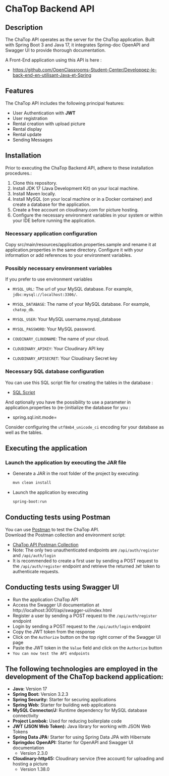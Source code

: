 # ChaTop Backend API

## Description

The ChaTop API operates as the server for the ChaTop application.
Built with Spring Boot 3 and Java 17, it integrates Spring-doc OpenAPI and Swagger UI to provide thorough documentation.  

A Front-End application using this API is here :  
- https://github.com/OpenClassrooms-Student-Center/Developpez-le-back-end-en-utilisant-Java-et-Spring

## Features

The ChaTop API includes the following principal features:

- User Authentication with **JWT**
- User registration
- Rental creation with upload picture
- Rental display
- Rental update
- Sending Messages

## Installation

Prior to executing the ChaTop Backend API, adhere to these installation procedures.:

1. Clone this repository.
2. Install JDK 17 (Java Development Kit) on your local machine.
3. Install Maven locally.
4. Install MySQL (on your local machine or in a Docker container) and create a database for the application.
5. Create a free account on cloudinary.com for picture hosting. 
6. Configure the necessary environment variables in your system or within your IDE before running the application.

### Necessary application configuration
Copy src/main/resources/application.properties.sample and rename it at application.properties in the same directory.
Configure it with your information or add references to your environment variables.

### Possibly necessary environment variables
If you prefer to use environment variables
- `MYSQL_URL`: The url of your MySQL database. For example, `jdbc:mysql://localhost:3306/`.
- `MYSQL_DATABASE`: The name of your MySQL database. For example, `chatop_db`.
- `MYSQL_USER`: Your MySQL username.mysql_database
- `MYSQL_PASSWORD`: Your MySQL password.

- `COUDINARY_CLOUDNAME`: The name of your cloud.
- `CLOUDINARY_APIKEY`: Your Cloudinary API key
- `CLOUDINARY_APISECRET`: Your Cloudinary Secret key

### Necessary SQL database configuration

You can use this SQL script file for creating the tables in the database :

- [SQL Script](src/main/resources/scripts/sql/sql_minus_updated.sql)

And optionally you have the possibility to use a parameter in application.properties to (re-)initialize the database for you : 
- spring.sql.init.mode=

Consider configuring the `utf8mb4_unicode_ci` encoding for your database as well as the tables.

## Executing the application

### Launch the application by executing the JAR file

- Generate a JAR in the root folder of the project by executing:
  ```bash
  mvn clean install

- Launch the application by executing
  ```bash
  spring-boot:run

## Conducting tests using Postman

You can use [Postman](https://www.postman.com/) to test the ChaTop API.  
Download the Postman collection and environment script:

- [ChaTop API Postman Collection](src/main/resources/scripts/postnam/rental.postman_collection.json)  
- Note: The only two unauthenticated endpoints are `/api/auth/register` and `/api/auth/login`  
- It is recommended to create a first user by sending a POST request to the `/api/auth/register` endpoint and retrieve the returned `JWT` token to authenticate requests. 

## Conducting tests using Swagger UI
- Run the application ChaTop API
- Access the Swagger UI documentation at http://localhost:3001/api/swagger-ui/index.html
- Register a user by sending a POST request to the `/api/auth/register` endpoint
- Login by sending a POST request to the `/api/auth/login` endpoint
- Copy the JWT token from the response
- Click on the `Authorize` button on the top right corner of the Swagger UI page
- Paste the JWT token in the `Value` field and click on the `Authorize` button
- `You can now test the API endpoints`

## The following technologies are employed in the development of the ChaTop backend application:

- **Java:** Version 17
- **Spring Boot:** Version 3.2.3
- **Spring Security:** Starter for securing applications
- **Spring Web:** Starter for building web applications
- **MySQL Connector/J:** Runtime dependency for MySQL database connectivity
- **Project Lombok:** Used for reducing boilerplate code
- **JWT (JSON Web Token):** Java library for working with JSON Web Tokens
- **Spring Data JPA:** Starter for using Spring Data JPA with Hibernate
- **Springdoc OpenAPI:** Starter for OpenAPI and Swagger UI documentation
  - Version 2.3.0
- **Cloudinary-http45:** Cloudinary service (free account)  for uploading and hosting a picture
  - Version 1.38.0
